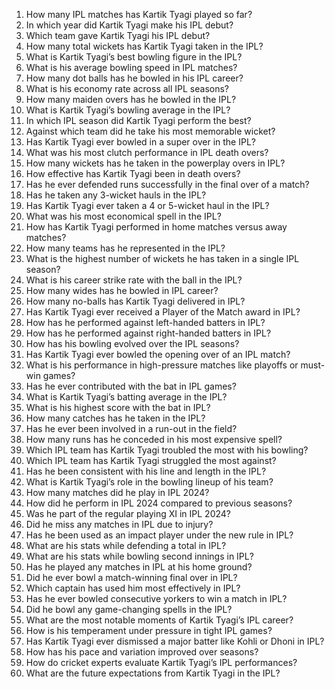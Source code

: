 1. How many IPL matches has Kartik Tyagi played so far?  
2. In which year did Kartik Tyagi make his IPL debut?  
3. Which team gave Kartik Tyagi his IPL debut?  
4. How many total wickets has Kartik Tyagi taken in the IPL?  
5. What is Kartik Tyagi’s best bowling figure in the IPL?  
6. What is his average bowling speed in IPL matches?  
7. How many dot balls has he bowled in his IPL career?  
8. What is his economy rate across all IPL seasons?  
9. How many maiden overs has he bowled in the IPL?  
10. What is Kartik Tyagi’s bowling average in the IPL?  
11. In which IPL season did Kartik Tyagi perform the best?  
12. Against which team did he take his most memorable wicket?  
13. Has Kartik Tyagi ever bowled in a super over in the IPL?  
14. What was his most clutch performance in IPL death overs?  
15. How many wickets has he taken in the powerplay overs in IPL?  
16. How effective has Kartik Tyagi been in death overs?  
17. Has he ever defended runs successfully in the final over of a match?  
18. Has he taken any 3-wicket hauls in the IPL?  
19. Has Kartik Tyagi ever taken a 4 or 5-wicket haul in the IPL?  
20. What was his most economical spell in the IPL?  
21. How has Kartik Tyagi performed in home matches versus away matches?  
22. How many teams has he represented in the IPL?  
23. What is the highest number of wickets he has taken in a single IPL season?  
24. What is his career strike rate with the ball in the IPL?  
25. How many wides has he bowled in IPL career?  
26. How many no-balls has Kartik Tyagi delivered in IPL?  
27. Has Kartik Tyagi ever received a Player of the Match award in IPL?  
28. How has he performed against left-handed batters in IPL?  
29. How has he performed against right-handed batters in IPL?  
30. How has his bowling evolved over the IPL seasons?  
31. Has Kartik Tyagi ever bowled the opening over of an IPL match?  
32. What is his performance in high-pressure matches like playoffs or must-win games?  
33. Has he ever contributed with the bat in IPL games?  
34. What is Kartik Tyagi’s batting average in the IPL?  
35. What is his highest score with the bat in IPL?  
36. How many catches has he taken in the IPL?  
37. Has he ever been involved in a run-out in the field?  
38. How many runs has he conceded in his most expensive spell?  
39. Which IPL team has Kartik Tyagi troubled the most with his bowling?  
40. Which IPL team has Kartik Tyagi struggled the most against?  
41. Has he been consistent with his line and length in the IPL?  
42. What is Kartik Tyagi’s role in the bowling lineup of his team?  
43. How many matches did he play in IPL 2024?  
44. How did he perform in IPL 2024 compared to previous seasons?  
45. Was he part of the regular playing XI in IPL 2024?  
46. Did he miss any matches in IPL due to injury?  
47. Has he been used as an impact player under the new rule in IPL?  
48. What are his stats while defending a total in IPL?  
49. What are his stats while bowling second innings in IPL?  
50. Has he played any matches in IPL at his home ground?  
51. Did he ever bowl a match-winning final over in IPL?  
52. Which captain has used him most effectively in IPL?  
53. Has he ever bowled consecutive yorkers to win a match in IPL?  
54. Did he bowl any game-changing spells in the IPL?  
55. What are the most notable moments of Kartik Tyagi’s IPL career?  
56. How is his temperament under pressure in tight IPL games?  
57. Has Kartik Tyagi ever dismissed a major batter like Kohli or Dhoni in IPL?  
58. How has his pace and variation improved over seasons?  
59. How do cricket experts evaluate Kartik Tyagi’s IPL performances?  
60. What are the future expectations from Kartik Tyagi in the IPL?